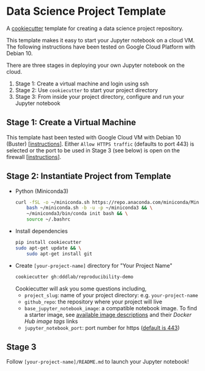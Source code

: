 # Data Science Project Template

A [cookiecutter](https://github.com/cookiecutter/cookiecutter) template for creating a data science project repository.

This template makes it easy to start your Jupyter notebook on a cloud VM. The following instructions have been tested on Google Cloud Platform with Debian 10.

There are three stages in deploying your own Jupyter notebook on the cloud.

1. Stage 1: Create a virtual machine and login using ssh
2. Stage 2: Use `cookiecutter` to start your project directory
3. Stage 3: From inside your project directory, configure and run your Jupyter notebook

## Stage 1: Create a Virtual Machine

This template hast been tested with Google Cloud VM with Debian 10 (Buster) [[instructions](https://cloud.google.com/compute/docs/quickstart-linux)]. Either `Allow HTTPS traffic` (defaults to port 443) is selected or the port to be used in Stage 3 (see below) is open on the firewall [[instructions](https://cloud.google.com/vpc/docs/using-firewalls)].

## Stage 2: Instantiate Project from Template

* Python (Miniconda3)
    ```bash
    curl -fSL -o ~/miniconda.sh https://repo.anaconda.com/miniconda/Miniconda3-latest-Linux-x86_64.sh && \
        bash ~/miniconda.sh -b -u -p ~/miniconda3 && \
        ~/miniconda3/bin/conda init bash && \
        source ~/.bashrc
    ```
* Install dependencies  
    ```bash
    pip install cookiecutter
    sudo apt-get update && \
        sudo apt-get install git
    ```
*  Create `[your-project-name]` directory for "Your Project Name"  
    ```bash
    cookiecutter gh:dddlab/reproducibility-demo
    ```
    Cookiecutter will ask you some questions including, 
    * `project_slug`: name of your project directory: e.g. `your-project-name`
    * `github_repo`: the repository where your project will live
    * `base_jupyter_notebook_image`: a compatible notebook image. To find a starter image, see [available image descriptions](https://jupyter-docker-stacks.readthedocs.io/en/latest/using/selecting.html#core-stacks) and their _Docker Hub image tags_ links
    * `jupyter_notebook_port`: port number for https ([default is 443](https://www.lifewire.com/what-is-port-443-4690657))

## Stage 3

Follow `[your-project-name]/README.md` to launch your Jupyter notebook!
